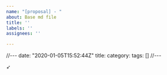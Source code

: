 ```yaml
---
name: "[proposal] - "
about: Base md file
title: ''
labels: ''
assignees: ''

---
```


//---
date: "2020-01-05T15:52:44Z"
title: 
category: 
tags: []
//---


<!--more-->


➶ []()
